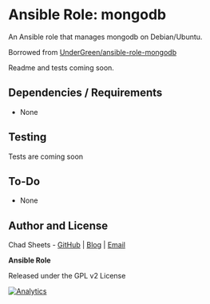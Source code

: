 # Ansible Role: mongodb

<!-- [![Build Status](https://travis-ci.org/linconf/ansible-openssl.svg?branch=master)](https://travis-ci.org/linconf/ansible-openssl)
[![Ansible Galaxy](https://img.shields.io/badge/docs-ansible--openssl-blue.svg)](http://linconf.com/ansible-openssl/)
[![Ansible Galaxy](https://img.shields.io/badge/galaxy-linconf.openssl-660198.svg)](https://galaxy.ansible.com/linconf/openssl/)
 -->
An Ansible role that manages mongodb on Debian/Ubuntu.

Borrowed from [UnderGreen/ansible-role-mongodb](https://github.com/UnderGreen/ansible-role-mongodb)

Readme and tests coming soon.
<!-- 
## Installation

```
ansible-galaxy install linconf.nvm
```

## Example Playbooks

**Add a Self-Signed Certificate**

```
- hosts: localhost
  roles:
    - linconf.openssl
  vars:
    openssl_add_cert:
      - path: '{{ ansible_fqdn }}/myservice'
        crt_name: '{{ ansible_hostname }}.myservice.pem'
        key_name: '{{ ansible_hostname }}.myservice.key'
        common_name: 'myservice.com'
```

**Renew a Self-Signed Certificate**

Note: The expired certificate is backed up to `certname.pem.{ current-date }`. Manual intervention
would be required if you attempted to renew more than once per day.

```
- hosts: localhost
  roles:
    - linconf.openssl
  vars:
    openssl_add_cert:
      - path: '{{ ansible_fqdn }}/myservice'
        crt_name: '{{ ansible_hostname }}.myservice.pem'
        key_name: '{{ ansible_hostname }}.myservice.key'
        common_name: 'myservice.com'
        renew: True
```

**Optional: ssl-cert-check**

This role can optionally install [ssl-cert-check](https://github.com/Matty9191/ssl-cert-check) to 
notify you when certificates near expiration.

```
openssl_check_cert: True
openssl_check_cert_email: 'you@example.com'
``` -->

<!-- 
**Additional Options**

This role supports many more configuraiton options and actions.

See the [linconf.openssl documentation](http://linconf.com/ansible-openssl/) for a full list of available options.

 -->
## Dependencies / Requirements

- None

## Testing

Tests are coming soon

<!-- The master branch is continuously validated by Travis-CI.

Minor versions indicate the role passed local testing as described by the
`.kitchen` declaration. Instructions for performing test-kitchen runs locally
are detailed in the [LinConf Documentation](http://linconf.com/about/methodology/).
 -->


## To-Do

- None


## Author and License

Chad Sheets - [GitHub](https://github.com/cjsheets) | [Blog](http://chadsheets.com/) | [Email](mailto:chad@linconf.com)

**Ansible Role**

Released under the GPL v2 License

[![Analytics](https://cjs-beacon.appspot.com/UA-10006093-3/github/linconf/ansible-mongodb?pixel)](https://github.com/linconf/ansible-mongodb)